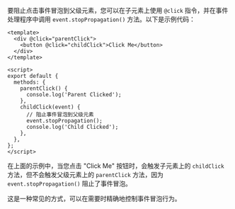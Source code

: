 要阻止点击事件冒泡到父级元素，您可以在子元素上使用 `@click` 指令，并在事件处理程序中调用 `event.stopPropagation()` 方法。以下是示例代码：

```vue
<template>
  <div @click="parentClick">
    <button @click="childClick">Click Me</button>
  </div>
</template>

<script>
export default {
  methods: {
    parentClick() {
      console.log('Parent Clicked');
    },
    childClick(event) {
      // 阻止事件冒泡到父级元素
      event.stopPropagation();
      console.log('Child Clicked');
    },
  },
};
</script>
```

在上面的示例中，当您点击 "Click Me" 按钮时，会触发子元素上的 `childClick` 方法，但不会触发父级元素上的 `parentClick` 方法，因为 `event.stopPropagation()` 阻止了事件冒泡。

这是一种常见的方式，可以在需要时精确地控制事件冒泡行为。